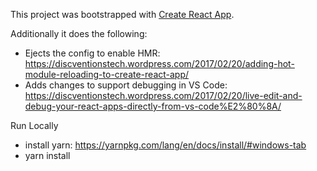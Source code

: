 This project was bootstrapped with [Create React App](https://github.com/facebookincubator/create-react-app).

Additionally it does the following:

- Ejects the config to enable HMR: https://discventionstech.wordpress.com/2017/02/20/adding-hot-module-reloading-to-create-react-app/
- Adds changes to support debugging in VS Code: https://discventionstech.wordpress.com/2017/02/20/live-edit-and-debug-your-react-apps-directly-from-vs-code%E2%80%8A/

Run Locally

- install yarn: https://yarnpkg.com/lang/en/docs/install/#windows-tab
- yarn install
